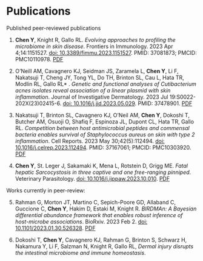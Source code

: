 # Publications

Published peer-reviewed publications


1. **Chen Y**, Knight R, Gallo RL. _Evolving approaches to profiling the microbiome in skin disease_. Frontiers in Immunology. 2023 Apr 4;14:1151527. [doi: 10.3389/fimmu.2023.1151527](https://pubmed.ncbi.nlm.nih.gov/37081873/). PMID: 37081873; PMCID: PMC10110978. [PDF](PDFs/Chen_2023_FrontImmuno_Review.pdf)

2. O’Neill AM, Cavagnero KJ, Seidman JS, Zaramela L, **Chen Y**, Li F, Nakatsuji T,  Cheng JY, Tong YL, Do TH, Brinton SL, Cau L, Hata TR, Modlin RL, Gallo RL* . _Genetic and functional analyses of Cutibacterium acnes isolates reveal association of a linear plasmid with skin inflammation_. Journal of Investigative Dermatology. 2023 Jul 19:S0022-202X(23)02415-6. [doi: 10.1016/j.jid.2023.05.029](https://pubmed.ncbi.nlm.nih.gov/37478901/). PMID: 37478901. [PDF](PDFs/ONeil_2023_JID.pdf)

3. Nakatsuji T, Brinton SL, Cavagnero KJ, O’Neil AM, **Chen Y**, Dokoshi T, Butcher AM, Osuoji O, Shafiq F, Espinoza JL, Dupont CL, Hata TR, Gallo RL. _Competition between host antimicrobial peptides and commensal bacteria enables survival of Staphylococcus aureus on skin with type 2 inflammation_. Cell Reports. 2023 May 30;42(5):112494. [doi: 10.1016/j.celrep.2023.112494](https://pubmed.ncbi.nlm.nih.gov/37167061/). PMID: 37167061; PMCID: PMC10303920. [PDF](PDFs/Nakatsiji_2023_CellRep.pdf)

4. **Chen Y**, St. Leger J, Sakamaki K, Mena L, Rotstein D, Grigg ME. _Fatal hepatic Sarcocystosis in three captive and one free-ranging pinniped_. Veterinary Parasitology. [doi: 10.1016/j.ijppaw.2023.10.010](https://www.sciencedirect.com/science/article/pii/S2213224423000871?via%3Dihub). [PDF](Chen_2023_IJP.pdf)

Works currently in peer-review:

5. Rahman G, Morton JT, Martino C, Sepich-Poore GD, Allaband C, Guccione C, **Chen Y**, Hakim D, Estaki M, Knight R. _BIRDMAn: A Bayesian differential abundance framework that enables robust inference of host-microbe associations_. BioRxiv. 2023 Feb 2. [doi: 10.1101/2023.01.30.526328](https://www.biorxiv.org/content/10.1101/2023.01.30.526328v1). [PDF](PDFs/Rahman_2023_BioRxiv.pdf)

6. Dokoshi T, **Chen Y**, Cavagnero KJ, Rahman G, Brinton S, Schwarz H, Nakamura Y, Li F, Salzman N, Knight R, Gallo RL, _Dermal injury disrupts the intestinal microbiome and immune homeostasis_.
